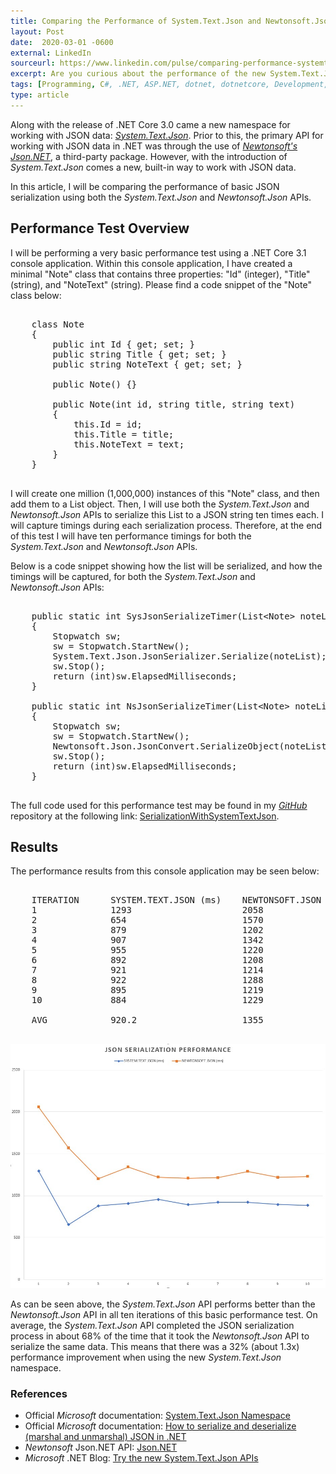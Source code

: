```yaml
---
title: Comparing the Performance of System.Text.Json and Newtonsoft.Json in .NET Core
layout: Post
date:  2020-03-01 -0600
external: LinkedIn
sourceurl: https://www.linkedin.com/pulse/comparing-performance-systemtextjson-newtonsoftjson-net-mccollum
excerpt: Are you curious about the performance of the new System.Text.Json API in .NET? 
tags: [Programming, C#, .NET, ASP.NET, dotnet, dotnetcore, Development, database, JSON, Performance]
type: article
---
```


Along with the release of .NET Core 3.0 came a new namespace for working with JSON data: *[System.Text.Json](https://docs.microsoft.com/en-us/dotnet/api/system.text.json?view=netcore-3.1)*. Prior to this, the primary API for working with JSON data in .NET was through the use of *[Newtonsoft's Json.NET](https://www.newtonsoft.com/json)*, a third-party package. However, with the introduction of *System.Text.Json* comes a new, built-in way to work with JSON data.

In this article, I will be comparing the performance of basic JSON serialization using both the *System.Text.Json* and *Newtonsoft.Json* APIs.

## Performance Test Overview
I will be performing a very basic performance test using a .NET Core 3.1 console application. Within this console application, I have created a minimal "Note" class that contains three properties: "Id" (integer), "Title" (string), and "NoteText" (string). Please find a code snippet of the "Note" class below:

<pre class="bg-light rounded" style="overflow: auto;">

    class Note 
    { 
        public int Id { get; set; } 
        public string Title { get; set; } 
        public string NoteText { get; set; } 
        
        public Note() {} 
        
        public Note(int id, string title, string text) 
        { 
            this.Id = id; 
            this.Title = title; 
            this.NoteText = text; 
        } 
    } 

</pre>

I will create one million (1,000,000) instances of this "Note" class, and then add them to a List object. Then, I will use both the *System.Text.Json* and *Newtonsoft.Json* APIs to serialize this List to a JSON string ten times each. I will capture timings during each serialization process. Therefore, at the end of this test I will have ten performance timings for both the *System.Text.Json* and *Newtonsoft.Json* APIs.

Below is a code snippet showing how the list will be serialized, and how the timings will be captured, for both the *System.Text.Json* and *Newtonsoft.Json* APIs:

<pre class="bg-light rounded" style="overflow: auto;">

    public static int SysJsonSerializeTimer(List&lt;Note&gt; noteList) 
    { 
        Stopwatch sw; 
        sw = Stopwatch.StartNew(); 
        System.Text.Json.JsonSerializer.Serialize(noteList); 
        sw.Stop(); 
        return (int)sw.ElapsedMilliseconds; 
    } 
        
    public static int NsJsonSerializeTimer(List&lt;Note&gt; noteList) 
    { 
        Stopwatch sw; 
        sw = Stopwatch.StartNew(); 
        Newtonsoft.Json.JsonConvert.SerializeObject(noteList); 
        sw.Stop(); 
        return (int)sw.ElapsedMilliseconds; 
    } 

</pre>

The full code used for this performance test may be found in my *[GitHub](https://github.com/)* repository at the following link: [SerializationWithSystemTextJson](https://github.com/frederickm13/code-samples/tree/master/dotnet/SerializationWithSystemTextJson).

## Results

The performance results from this console application may be seen below:

<pre class="bg-light rounded" style="overflow: auto;">

    ITERATION      SYSTEM.TEXT.JSON (ms)    NEWTONSOFT.JSON (ms) 
    1              1293                     2058 
    2              654                      1570 
    3              879                      1202 
    4              907                      1342 
    5              955                      1220 
    6              892                      1208 
    7              921                      1214 
    8              922                      1288 
    9              895                      1219 
    10             884                      1229 

    AVG            920.2                    1355 

</pre>

<img src="/assets/images/JsonPerformanceGraph.jpg" class="rounded w-75">

As can be seen above, the *System.Text.Json* API performs better than the *Newtonsoft.Json* API in all ten iterations of this basic performance test. On average, the *System.Text.Json* API completed the JSON serialization process in about 68% of the time that it took the *Newtonsoft.Json* API to serialize the same data. This means that there was a 32% (about 1.3x) performance improvement when using the new *System.Text.Json* namespace. 

### References

- Official *Microsoft* documentation: [System.Text.Json Namespace](https://docs.microsoft.com/en-us/dotnet/api/system.text.json?view=netcore-3.1)
- Official *Microsoft* documentation: [How to serialize and deserialize (marshal and unmarshal) JSON in .NET](https://docs.microsoft.com/en-us/dotnet/standard/serialization/system-text-json-how-to)
- *Newtonsoft* Json.NET API: [Json.NET](https://www.newtonsoft.com/json)
- *Microsoft* .NET Blog: [Try the new System.Text.Json APIs](https://devblogs.microsoft.com/dotnet/try-the-new-system-text-json-apis/)
